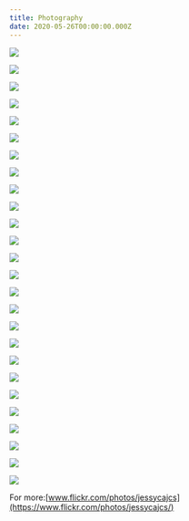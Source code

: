 ```yaml
---
title: Photography
date: 2020-05-26T00:00:00.000Z
---
```

<div class="img-row pad-bottom">

![](https://ucarecdn.com/14ed26a3-3fcd-4ca4-8e01-a7ae4f85b0fe/)

![](https://ucarecdn.com/ccf105c4-92de-47e1-9650-450c5a29e5d0/)

</div>

![](https://ucarecdn.com/d402ba2b-fbc6-4179-b51f-3527e905a500/)

![](https://ucarecdn.com/4dc03f7a-a07c-4ffc-bbcf-bccabd50aa1a/)

![](https://ucarecdn.com/30e60010-ec86-40fd-aec1-0adfb5e040f8/)

<div class="img-row">

![](https://ucarecdn.com/91ec4bf1-7c6b-4a58-905a-e8bf54482368/)

![](https://ucarecdn.com/9fcd14a6-8cc6-4c39-a844-30854e93ca9e/)

</div>

![](https://ucarecdn.com/48a8b99a-2eff-4b2f-8742-0cc1e377be9f/)

<div class="img-row">

![](https://ucarecdn.com/ecd3fd17-5db4-432f-858e-b60e068e8a92/)

![](https://ucarecdn.com/f479697b-6283-453b-a3a4-8fdf0d9e1f37/)

</div>

<div class="img-row">

![](https://ucarecdn.com/f0f46796-4483-462f-aa65-788a977f3134/)

![](https://ucarecdn.com/4d1bf245-47ed-4695-9e9f-0aeaf3e37b32/)

![](https://ucarecdn.com/eb489a11-ca19-4459-bc54-cf3a9ce361a8/)

</div>

<div class="img-row">

![](https://ucarecdn.com/f670ec05-f33d-49bf-ad31-12c65ab317d4/)

![](https://ucarecdn.com/b6107bff-359e-4a96-a757-c8966bcc2900/)

</div>

<div class="img-row">

![](https://ucarecdn.com/518e14bc-b7c9-44c1-8e7e-c1c52701abc3/)

![](https://ucarecdn.com/46aec8f4-a67c-47c8-bb75-41abde3b576c/)

</div>

![](https://ucarecdn.com/9800435e-0cad-4a62-8c7f-22ccb7d1f652/)

<div class="img-row">

![](https://ucarecdn.com/65577a29-9bb1-434f-b5b0-c5b1527705b6/)

![](https://ucarecdn.com/969047b2-f0fb-412e-a218-3bb860403bcb/)

</div>

<div class="img-row">

![](https://ucarecdn.com/ac327c57-5b92-404e-a1c1-0a2fc798d263/)

![](https://ucarecdn.com/bb296d02-09dd-4eed-b98f-4e8f292c9b91/)

</div>

![](https://ucarecdn.com/51788286-d47e-463d-a8eb-462e80614b08/)

<div class="img-row">

![](https://ucarecdn.com/bff723ee-45c6-4a58-bc67-219e6680c244/)

![](https://ucarecdn.com/aec4bce4-0f38-4899-89bc-b7c8a034874f/)

</div>

![](https://ucarecdn.com/aff4fe7f-6ffa-4e4c-83be-0adc47c00cb9/)

For more:[www.flickr.com/photos/jessycajcs](https://www.flickr.com/photos/jessycajcs/)